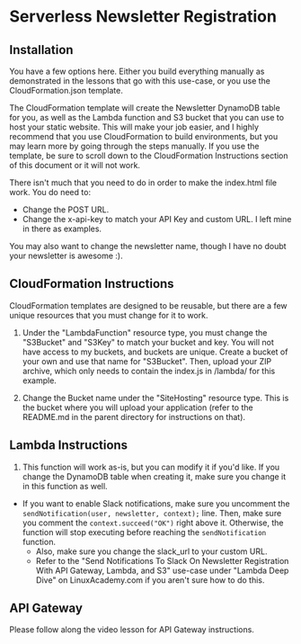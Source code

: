 Serverless Newsletter Registration
===================

## Installation

You have a few options here. Either you build everything manually as demonstrated in the lessons that go with this use-case, or you use the CloudFormation.json template.

The CloudFormation template will create the Newsletter DynamoDB table for you, as well as the Lambda function and S3 bucket that you can use to host your static website. This will make your job easier, and I highly recommend that you use CloudFormation to build environments, but you may learn more by going through the steps manually. If you use the template, be sure to scroll down to the CloudFormation Instructions section of this document or it will not work.

There isn't much that you need to do in order to make the index.html file work. You do need to:

* Change the POST URL.
* Change the x-api-key to match your API Key and custom URL. 
I left mine in there as examples.

You may also want to change the newsletter name, though I have no doubt your newsletter is awesome :).

## CloudFormation Instructions

CloudFormation templates are designed to be reusable, but there are a few unique resources that you must change for it to work.

1. Under the "LambdaFunction" resource type, you must change the "S3Bucket" and "S3Key" to match your bucket and key. You will not have access to my buckets, and buckets are unique. Create a bucket of your own and use that name for "S3Bucket". Then, upload your ZIP archive, which only needs to contain the index.js in /lambda/ for this example.

2. Change the Bucket name under the "SiteHosting" resource type. This is the bucket where you will upload your application (refer to the README.md in the parent directory for instructions on that).

## Lambda Instructions

1. This function will work as-is, but you can modify it if you'd like.
If you change the DynamoDB table when creating it, make sure you change it in this function as well.

* If you want to enable Slack notifications, make sure you uncomment the ```sendNotification(user, newsletter, context);``` line. Then, make sure you comment the ```context.succeed("OK")``` right above it. Otherwise, the function will stop executing before reaching the ```sendNotification``` function.
	* Also, make sure you change the slack_url to your custom URL.
	* Refer to the "Send Notifications To Slack On Newsletter Registration With API Gateway, Lambda, and S3" use-case under "Lambda Deep Dive" on LinuxAcademy.com if you aren't sure how to do this.

## API Gateway

Please follow along the video lesson for API Gateway instructions.